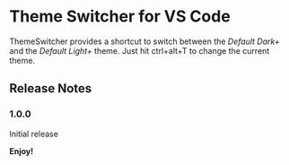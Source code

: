 # Theme Switcher for VS Code

ThemeSwitcher provides a shortcut to switch between the _Default Dark+_ and the _Default Light+_ theme. Just hit ctrl+alt+T to change the current theme.

## Release Notes

### 1.0.0

Initial release


**Enjoy!**